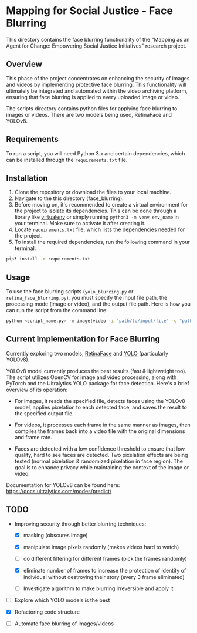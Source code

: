 # Mapping for Social Justice - Face Blurring

This directory contains the face blurring functionality of the "Mapping as an Agent for Change: Empowering Social Justice Initiatives" research project.

## Overview

This phase of the project concentrates on enhancing the security of images and videos by implementing protective face blurring. This functionality will ultimately be integrated and automated within the video archiving platform, ensuring that face blurring is applied to every uploaded image or video.

The scripts directory contains python files for applying face blurring to images or videos. There are two models being used, RetinaFace and YOLOv8.

## Requirements

To run a script, you will need Python 3.x and certain dependencies, which can be installed through the `requirements.txt` file.

## Installation

1. Clone the repository or download the files to your local machine. 
2. Navigate to the this directory (face_blurring).
3. Before moving on, it's recommended to create a virtual environment for the project to isolate its dependencies. This can be done through a library like [virtualenv](https://pypi.org/project/virtualenv/) or simply running `python3 -m venv env_name` in your terminal. Make sure to activate it after creating it.
4. Locate `requirements.txt` file, which lists the dependencies needed for the project.
5. To install the required dependencies, run the following command in your terminal:

```bash
pip3 install -r requirements.txt
``` 

## Usage

To use the face blurring scripts (`yolo_blurring.py` or `retina_face_blurring.py`), you must specify the input file path, the processing mode (image or video), and the output file path. Here is how you can run the script from the command line:

```bash
python <script_name.py> -m image|video -i "path/to/input/file" -o "path/to/output/file"
```

## Current Implementation for Face Blurring

Currently exploring two models, [RetinaFace](https://github.com/serengil/retinaface?tab=readme-ov-file) and [YOLO](https://github.com/ultralytics/ultralytics) (particularly YOLOv8).

YOLOv8 model currently produces the best results (fast & lightweight too). The script utilizes OpenCV for image and video processing, along with PyTorch and the Ultralytics YOLO package for face detection. Here's a brief overview of its operation:

- For images, it reads the specified file, detects faces using the YOLOv8 model, applies pixelation to each detected face, and saves the result to the specified output file.

- For videos, it processes each frame in the same manner as images, then compiles the frames back into a video file with the original dimensions and frame rate.

- Faces are detected with a low confidence threshold to ensure that low quality, hard to see faces are detected. Two pixelation effects are being tested (normal pixelation & randomized pixelation in face region). The goal is to enhance privacy while maintaining the context of the image or video.

Documentation for YOLOv8 can be found here: https://docs.ultralytics.com/modes/predict/

## TODO

- Improving security through better blurring techniques:

  - [x] masking (obscures image)

  - [x] manipulate image pixels randomly (makes videos hard to watch)

  - [ ] do different filtering for different frames (pick the frames randomly)

  - [x] eliminate number of frames to increase the protection of identity of individual without destroying their story (every 3 frame eliminated)

  - [ ] Investigate algorithm to make blurring irreversible and apply it

- [ ] Explore which YOLO models is the best

- [x] Refactoring code structure

- [ ] Automate face blurring of images/videos